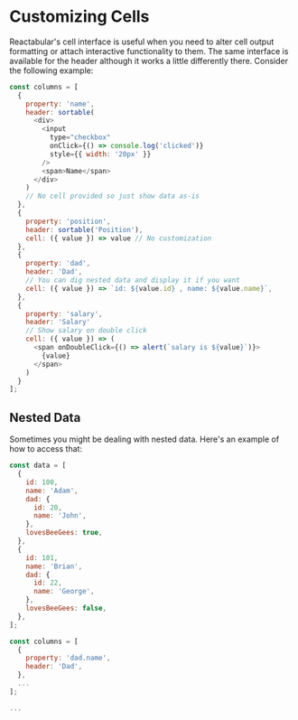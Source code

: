 # Customizing Cells

Reactabular's cell interface is useful when you need to alter cell output formatting or attach interactive functionality to them. The same interface is available for the header although it works a little differently there. Consider the following example:

```javascript
const columns = [
  {
    property: 'name',
    header: sortable(
      <div>
        <input
          type="checkbox"
          onClick={() => console.log('clicked')}
          style={{ width: '20px' }}
        />
        <span>Name</span>
      </div>
    )
    // No cell provided so just show data as-is
  },
  {
    property: 'position',
    header: sortable('Position'),
    cell: ({ value }) => value // No customization
  },
  {
    property: 'dad',
    header: 'Dad',
    // You can dig nested data and display it if you want
    cell: ({ value }) => `id: ${value.id} , name: ${value.name}`,
  },
  {
    property: 'salary',
    header: 'Salary'
    // Show salary on double click
    cell: ({ value }) => (
      <span onDoubleClick={() => alert(`salary is ${value}`)}>
        {value}
      </span>
    )
  }
];
```

## Nested Data

Sometimes you might be dealing with nested data. Here's an example of how to access that:

```javascript
const data = [
  {
    id: 100,
    name: 'Adam',
    dad: {
      id: 20,
      name: 'John',
    },
    lovesBeeGees: true,
  },
  {
    id: 101,
    name: 'Brian',
    dad: {
      id: 22,
      name: 'George',
    },
    lovesBeeGees: false,
  },
];

const columns = [
  {
    property: 'dad.name',
    header: 'Dad',
  },
  ...
];

...
```
